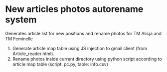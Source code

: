 # New articles photos autorename system

Generates article list for new positions and rename photos for TM Alicja and TM Feminelle

1. Generate article map table using JS injection to gmail client (from Article_reader.html).
2. Rename photos inside current directory using python script according to article map table (script: pc.py, table: info.csv)
